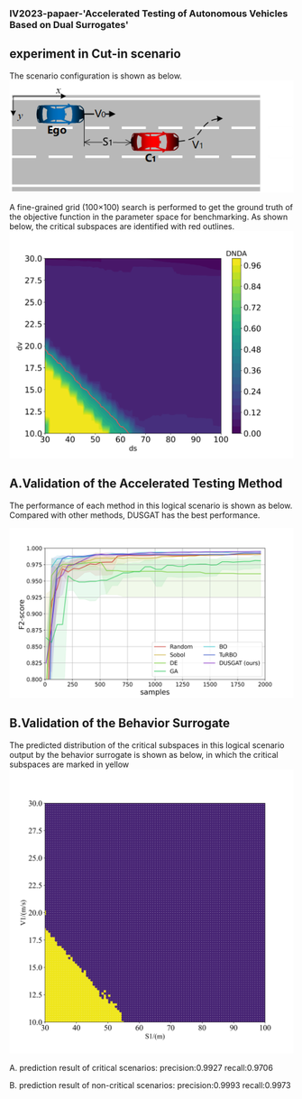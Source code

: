 ### IV2023-papaer-'Accelerated Testing of Autonomous Vehicles Based on Dual Surrogates'

## experiment in Cut-in scenario
The scenario configuration is shown as below.
![avatar](cutinsce.png)

A fine-grained grid (100×100) search is performed to get the ground truth of the objective function in the parameter space for benchmarking. As shown below, the critical subspaces are identified with red outlines.
![avatar](groundtruth_two_para.jpeg)

## A.Validation of the Accelerated Testing Method

The performance of each method in this logical scenario is shown as below. Compared with other methods, DUSGAT has the best performance. 

![avatar](benchmark.jpeg)


## B.Validation of the Behavior Surrogate


The predicted distribution of the critical subspaces in this logical scenario output by the behavior surrogate is shown as below, in which the critical subspaces are marked in yellow
![avatar](pre_two_para.png)

A. prediction result of critical scenarios:
precision:0.9927
recall:0.9706

B. prediction result of non-critical scenarios:
precision:0.9993
recall:0.9973

